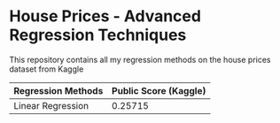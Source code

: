 # House Prices - Advanced Regression Techniques
This repository contains all my regression methods on the house prices dataset from Kaggle

| Regression Methods| Public Score (Kaggle) | 
| ---- | ---- |
|Linear Regression | 0.25715 |

